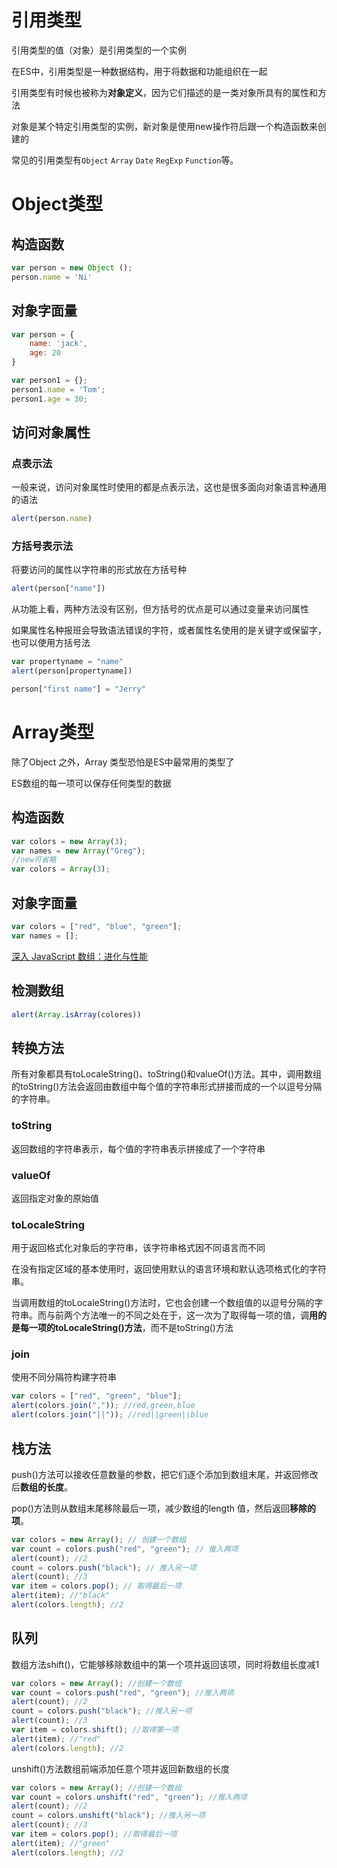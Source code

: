# 引用类型

引用类型的值（对象）是引用类型的一个实例

在ES中，引用类型是一种数据结构，用于将数据和功能组织在一起

引用类型有时候也被称为**对象定义**，因为它们描述的是一类对象所具有的属性和方法

对象是某个特定引用类型的实例，新对象是使用new操作符后跟一个构造函数来创建的

常见的引用类型有`Object` `Array` `Date` `RegExp` `Function`等。

# Object类型

## 构造函数

```js
var person = new Object ();
person.name = 'Ni'
```

## 对象字面量

```js
var person = {
	name: 'jack',
    age: 20
}

var person1 = {};
person1.name = 'Tom';
person1.age = 30;

```

## 访问对象属性

### 点表示法

一般来说，访问对象属性时使用的都是点表示法，这也是很多面向对象语言种通用的语法

```js
alert(person.name)
```

### 方括号表示法

将要访问的属性以字符串的形式放在方括号种

```js
alert(person["name"])
```

从功能上看，两种方法没有区别，但方括号的优点是可以通过变量来访问属性

如果属性名种报班会导致语法错误的字符，或者属性名使用的是关键字或保留字，也可以使用方括号法

```js
var propertyname = "name"
alert(person[propertyname])

person["first name"] = "Jerry"
```



# Array类型

除了Object 之外，Array 类型恐怕是ES中最常用的类型了

ES数组的每一项可以保存任何类型的数据

## 构造函数

```js
var colors = new Array(3);
var names = new Array("Greg");
//new可省略
var colors = Array(3);
```

## 对象字面量

```js
var colors = ["red", "blue", "green"];
var names = [];

```

[深入 JavaScript 数组：进化与性能](http://www.wemlion.com/post/javascript-array-evolution-performance/)

## 检测数组

```js
alert(Array.isArray(colores))
```

## 转换方法

所有对象都具有toLocaleString()、toString()和valueOf()方法。其中，调用数组的toString()方法会返回由数组中每个值的字符串形式拼接而成的一个以逗号分隔的字符串。

### toString

返回数组的字符串表示，每个值的字符串表示拼接成了一个字符串

### valueOf

返回指定对象的原始值

### toLocaleString

用于返回格式化对象后的字符串，该字符串格式因不同语言而不同

在没有指定区域的基本使用时，返回使用默认的语言环境和默认选项格式化的字符串。

当调用数组的toLocaleString()方法时，它也会创建一个数组值的以逗号分隔的字符串。而与前两个方法唯一的不同之处在于，这一次为了取得每一项的值，调**用的是每一项的toLocaleString()方法**，而不是toString()方法

### join

使用不同分隔符构建字符串

```js
var colors = ["red", "green", "blue"];
alert(colors.join(",")); //red,green,blue
alert(colors.join("||")); //red||green||blue
```

## 栈方法

push()方法可以接收任意数量的参数，把它们逐个添加到数组末尾，并返回修改后**数组的长度**。

pop()方法则从数组末尾移除最后一项，减少数组的length 值，然后返回**移除的项**。

```js
var colors = new Array(); // 创建一个数组
var count = colors.push("red", "green"); // 推入两项
alert(count); //2
count = colors.push("black"); // 推入另一项
alert(count); //3
var item = colors.pop(); // 取得最后一项
alert(item); //"black"
alert(colors.length); //2
```

## 队列

数组方法shift()，它能够移除数组中的第一个项并返回该项，同时将数组长度减1

```js
var colors = new Array(); //创建一个数组
var count = colors.push("red", "green"); //推入两项
alert(count); //2
count = colors.push("black"); //推入另一项
alert(count); //3
var item = colors.shift(); //取得第一项
alert(item); //"red"
alert(colors.length); //2
```

unshift()方法数组前端添加任意个项并返回新数组的长度

```js
var colors = new Array(); //创建一个数组
var count = colors.unshift("red", "green"); //推入两项
alert(count); //2
count = colors.unshift("black"); //推入另一项
alert(count); //3
var item = colors.pop(); //取得最后一项
alert(item); //"green"
alert(colors.length); //2
```

